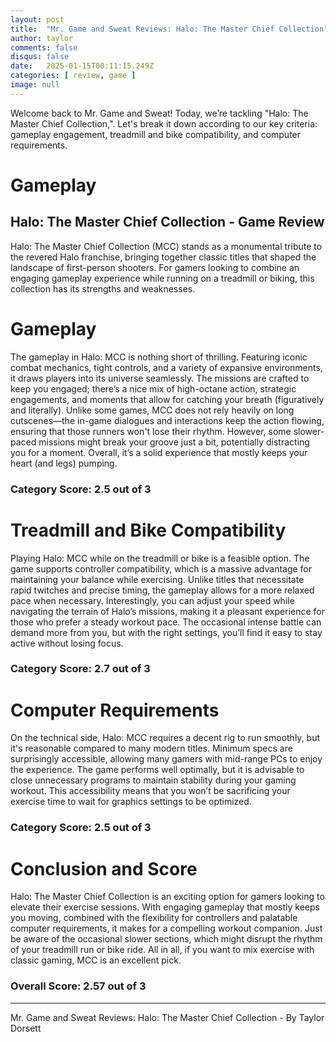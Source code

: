 ```yaml
---
layout: post
title:  "Mr. Game and Sweat Reviews: Halo: The Master Chief Collection"
author: taylor
comments: false
disqus: false
date:   2025-01-15T00:11:15.249Z
categories: [ review, game ]
image: null
---
```


Welcome back to Mr. Game and Sweat! Today, we’re tackling "Halo: The Master Chief Collection,". Let's break it down according to our key criteria: gameplay engagement, treadmill and bike compatibility, and computer requirements.

# Gameplay

## Halo: The Master Chief Collection - Game Review

Halo: The Master Chief Collection (MCC) stands as a monumental tribute to the revered Halo franchise, bringing together classic titles that shaped the landscape of first-person shooters. For gamers looking to combine an engaging gameplay experience while running on a treadmill or biking, this collection has its strengths and weaknesses.

# Gameplay

The gameplay in Halo: MCC is nothing short of thrilling. Featuring iconic combat mechanics, tight controls, and a variety of expansive environments, it draws players into its universe seamlessly. The missions are crafted to keep you engaged; there’s a nice mix of high-octane action, strategic engagements, and moments that allow for catching your breath (figuratively and literally). Unlike some games, MCC does not rely heavily on long cutscenes—the in-game dialogues and interactions keep the action flowing, ensuring that those runners won't lose their rhythm. However, some slower-paced missions might break your groove just a bit, potentially distracting you for a moment. Overall, it’s a solid experience that mostly keeps your heart (and legs) pumping.

### Category Score: 2.5 out of 3

# Treadmill and Bike Compatibility

Playing Halo: MCC while on the treadmill or bike is a feasible option. The game supports controller compatibility, which is a massive advantage for maintaining your balance while exercising. Unlike titles that necessitate rapid twitches and precise timing, the gameplay allows for a more relaxed pace when necessary. Interestingly, you can adjust your speed while navigating the terrain of Halo’s missions, making it a pleasant experience for those who prefer a steady workout pace. The occasional intense battle can demand more from you, but with the right settings, you’ll find it easy to stay active without losing focus.

### Category Score: 2.7 out of 3

# Computer Requirements

On the technical side, Halo: MCC requires a decent rig to run smoothly, but it's reasonable compared to many modern titles. Minimum specs are surprisingly accessible, allowing many gamers with mid-range PCs to enjoy the experience. The game performs well optimally, but it is advisable to close unnecessary programs to maintain stability during your gaming workout. This accessibility means that you won’t be sacrificing your exercise time to wait for graphics settings to be optimized. 

### Category Score: 2.5 out of 3

# Conclusion and Score

Halo: The Master Chief Collection is an exciting option for gamers looking to elevate their exercise sessions. With engaging gameplay that mostly keeps you moving, combined with the flexibility for controllers and palatable computer requirements, it makes for a compelling workout companion. Just be aware of the occasional slower sections, which might disrupt the rhythm of your treadmill run or bike ride. All in all, if you want to mix exercise with classic gaming, MCC is an excellent pick.

### Overall Score: 2.57 out of 3

---

Mr. Game and Sweat Reviews: Halo: The Master Chief Collection - By Taylor Dorsett
